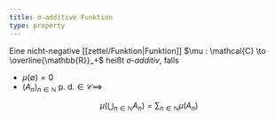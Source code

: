 ```yaml
---
title: σ-additive Funktion
type: property
---
```


Eine nicht-negative [[zettel/Funktion|Funktion]] $\mu : \mathcal{C} \to \overline{\mathbb{R}}_+$ heißt *$\sigma$-additiv*, falls
- $\mu(\emptyset) = 0$
- $(A_n)_{n \in \mathbb{N}} \text{ p. d.} \in \mathcal{C} \implies$

$$
	\mu\left( \bigcup_{n \in \mathbb{N}} A_n \right) = \sum_{n \in \mathbb{N}} \mu(A_n)
$$